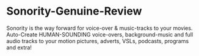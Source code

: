 # Sonority-Genuine-Review
Sonority is the way forward for voice-over &amp; music-tracks to your movies. Auto-Create HUMAN-SOUNDING voice-overs, background-music and full audio tracks to your motion pictures, adverts, VSLs, podcasts, programs and extra!
